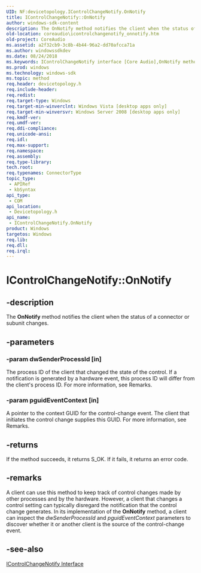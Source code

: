 ```yaml
---
UID: NF:devicetopology.IControlChangeNotify.OnNotify
title: IControlChangeNotify::OnNotify
author: windows-sdk-content
description: The OnNotify method notifies the client when the status of a connector or subunit changes.
old-location: coreaudio\icontrolchangenotify_onnotify.htm
old-project: CoreAudio
ms.assetid: a2f32cb9-3c8b-4b44-96a2-dd70afcca71a
ms.author: windowssdkdev
ms.date: 08/24/2018
ms.keywords: IControlChangeNotify interface [Core Audio],OnNotify method, IControlChangeNotify.OnNotify, IControlChangeNotify::OnNotify, IControlChangeNotifyOnNotify, OnNotify, OnNotify method [Core Audio], OnNotify method [Core Audio],IControlChangeNotify interface, coreaudio.icontrolchangenotify_onnotify, devicetopology/IControlChangeNotify::OnNotify
ms.prod: windows
ms.technology: windows-sdk
ms.topic: method
req.header: devicetopology.h
req.include-header: 
req.redist: 
req.target-type: Windows
req.target-min-winverclnt: Windows Vista [desktop apps only]
req.target-min-winversvr: Windows Server 2008 [desktop apps only]
req.kmdf-ver: 
req.umdf-ver: 
req.ddi-compliance: 
req.unicode-ansi: 
req.idl: 
req.max-support: 
req.namespace: 
req.assembly: 
req.type-library: 
tech.root: 
req.typenames: ConnectorType
topic_type:
 - APIRef
 - kbSyntax
api_type:
 - COM
api_location:
 - Devicetopology.h
api_name:
 - IControlChangeNotify.OnNotify
product: Windows
targetos: Windows
req.lib: 
req.dll: 
req.irql: 
---
```


# IControlChangeNotify::OnNotify


## -description



The <b>OnNotify</b> method notifies the client when the status of a connector or subunit changes.




## -parameters




### -param dwSenderProcessId [in]

The process ID of the client that changed the state of the control. If a notification is generated by a hardware event, this process ID will differ from the client's process ID. For more information, see Remarks.
          


### -param pguidEventContext [in]

A pointer to the context GUID for the control-change event. The client that initiates the control change supplies this GUID. For more information, see Remarks.
          


## -returns



If the method succeeds, it returns S_OK. If it fails, it returns an error code.
          




## -remarks



A client can use this method to keep track of control changes made by other processes and by the hardware. However, a client that changes a control setting can typically disregard the notification that the control change generates. In its implementation of the <b>OnNotify</b> method, a client can inspect the <i>dwSenderProcessId</i> and <i>pguidEventContext</i> parameters to discover whether it or another client is the source of the control-change event.




## -see-also




<a href="https://msdn.microsoft.com/e50e13c2-1ef3-46f6-8c53-f99cc1631a79">IControlChangeNotify Interface</a>
 

 

